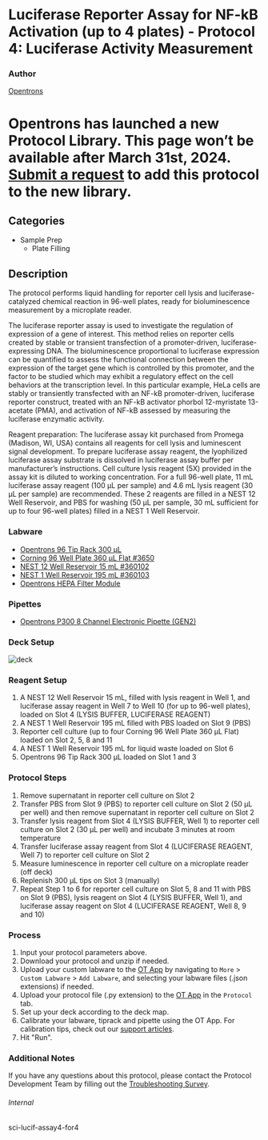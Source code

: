 # Luciferase Reporter Assay for NF-kB Activation (up to 4 plates) - Protocol 4: Luciferase Activity Measurement


### Author
[Opentrons](https://opentrons.com/)



# Opentrons has launched a new Protocol Library. This page won’t be available after March 31st, 2024. [Submit a request](https://docs.google.com/forms/d/e/1FAIpQLSdYYp9QCKow4nn0KlCVsMS3HX0eJ0N9O7-erajKvcpT0lWbSg/viewform) to add this protocol to the new library.

## Categories
* Sample Prep
	* Plate Filling


## Description
The protocol performs liquid handling for reporter cell lysis and luciferase-catalyzed chemical reaction in 96-well plates, ready for bioluminescence measurement by a microplate reader.

The luciferase reporter assay is used to investigate the regulation of expression of a gene of interest. This method relies on reporter cells created by stable or transient transfection of a promoter-driven, luciferase-expressing DNA. The bioluminescence proportional to luciferase expression can be quantified to assess the functional connection between the expression of the target gene which is controlled by this promoter, and the factor to be studied which may exhibit a regulatory effect on the cell behaviors at the transcription level. In this particular example, HeLa cells are stably or transiently transfected with an NF-kB promoter-driven, luciferase reporter construct, treated with an NF-kB activator phorbol 12-myristate 13-acetate (PMA), and activation of NF-kB assessed by measuring the luciferase enzymatic activity.

Reagent preparation:
The luciferase assay kit purchased from Promega (Madison, WI, USA) contains all reagents for cell lysis and luminescent signal development. To prepare luciferase assay reagent, the lyophilized luciferase assay substrate is dissolved in luciferase assay buffer per manufacturer’s instructions. Cell culture lysis reagent (5X) provided in the assay kit is diluted to working concentration. For a full 96-well plate, 11 mL luciferase assay reagent (100 μL per sample) and 4.6 mL lysis reagent (30 μL per sample) are recommended. These 2 reagents are filled in a NEST 12 Well Reservoir, and PBS for washing (50 μL per sample, 30 mL sufficient for up to four 96-well plates) filled in a NEST 1 Well Reservoir.  


### Labware
* [Opentrons 96 Tip Rack 300 µL](https://shop.opentrons.com/collections/opentrons-tips/products/opentrons-300ul-tips)
* [Corning 96 Well Plate 360 µL Flat #3650](https://ecatalog.corning.com/life-sciences/b2c/US/en/Microplates/Assay-Microplates/96-Well-Microplates/Corning%C2%AE-96-well-Solid-Black-and-White-Polystyrene-Microplates/p/corning96WellSolidBlackAndWhitePolystyreneMicroplates)
* [NEST 12 Well Reservoir 15 mL #360102](http://www.cell-nest.com/page94?_l=en&product_id=102)
* [NEST 1 Well Reservoir 195 mL #360103](http://www.cell-nest.com/page94?_l=en&product_id=102)
* [Opentrons HEPA Filter Module](https://opentrons.com/products/modules/hepa/)


### Pipettes
* [Opentrons P300 8 Channel Electronic Pipette (GEN2)](https://shop.opentrons.com/8-channel-electronic-pipette/)


### Deck Setup
![deck](https://opentrons-protocol-library-website.s3.amazonaws.com/custom-README-images/sci-lucif-assay4-for4/deck.png)


### Reagent Setup

1. A NEST 12 Well Reservoir 15 mL, filled with lysis reagent in Well 1, and luciferase assay reagent in Well 7 to Well 10 (for up to 96-well plates), loaded on Slot 4 (LYSIS BUFFER, LUCIFERASE REAGENT)
2. A NEST 1 Well Reservoir 195 mL filled with PBS loaded on Slot 9 (PBS)
3. Reporter cell culture (up to four Corning 96 Well Plate 360 µL Flat) loaded on Slot 2, 5, 8 and 11
4. A NEST 1 Well Reservoir 195 mL for liquid waste loaded on Slot 6
5. Opentrons 96 Tip Rack 300 µL loaded on Slot 1 and 3


### Protocol Steps
1. Remove supernatant in reporter cell culture on Slot 2
2. Transfer PBS from Slot 9 (PBS) to reporter cell culture on Slot 2 (50 μL per well) and then remove supernatant in reporter cell culture on Slot 2
3. Transfer lysis reagent from Slot 4 (LYSIS BUFFER, Well 1) to reporter cell culture on Slot 2 (30 μL per well) and incubate 3 minutes at room temperature
4. Transfer luciferase assay reagent from Slot 4 (LUCIFERASE REAGENT, Well 7) to reporter cell culture on Slot 2
5. Measure luminescence in reporter cell culture on a microplate reader (off deck)
6. Replenish 300 µL tips on Slot 3 (manually)
7. Repeat Step 1 to 6 for reporter cell culture on Slot 5, 8 and 11 with PBS on Slot 9 (PBS), lysis reagent on Slot 4 (LYSIS BUFFER, Well 1), and luciferase assay reagent on Slot 4 (LUCIFERASE REAGENT, Well 8, 9 and 10) 


### Process
1. Input your protocol parameters above.
2. Download your protocol and unzip if needed.
3. Upload your custom labware to the [OT App](https://opentrons.com/ot-app) by navigating to `More` > `Custom Labware` > `Add Labware`, and selecting your labware files (.json extensions) if needed.
4. Upload your protocol file (.py extension) to the [OT App](https://opentrons.com/ot-app) in the `Protocol` tab.
5. Set up your deck according to the deck map.
6. Calibrate your labware, tiprack and pipette using the OT App. For calibration tips, check out our [support articles](https://support.opentrons.com/en/collections/1559720-guide-for-getting-started-with-the-ot-2).
7. Hit "Run".


### Additional Notes
If you have any questions about this protocol, please contact the Protocol Development Team by filling out the [Troubleshooting Survey](https://protocol-troubleshooting.paperform.co/).


###### Internal
sci-lucif-assay4-for4
